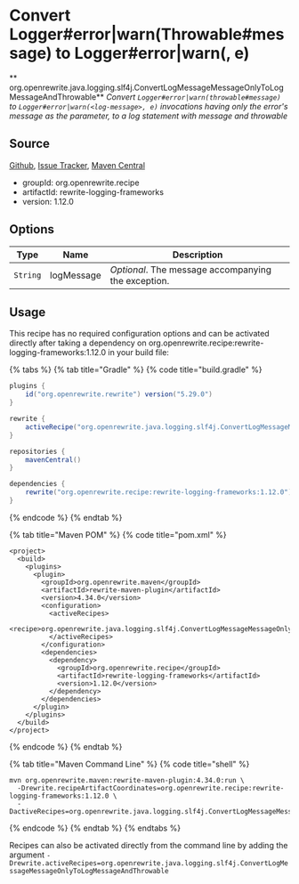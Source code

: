 # Convert Logger#error|warn(Throwable#message) to Logger#error|warn(<log-message>, e)

** org.openrewrite.java.logging.slf4j.ConvertLogMessageMessageOnlyToLogMessageAndThrowable**
_Convert `Logger#error|warn(throwable#message)` to `Logger#error|warn(<log-message>, e)` invocations having only the error's message as the parameter, to a log statement with message and throwable_

## Source

[Github](https://github.com/openrewrite/rewrite-logging-frameworks), [Issue Tracker](https://github.com/openrewrite/rewrite-logging-frameworks/issues), [Maven Central](https://search.maven.org/artifact/org.openrewrite.recipe/rewrite-logging-frameworks/1.12.0/jar)

* groupId: org.openrewrite.recipe
* artifactId: rewrite-logging-frameworks
* version: 1.12.0

## Options

| Type | Name | Description |
| -- | -- | -- |
| `String` | logMessage | *Optional*. The message accompanying the exception. |


## Usage

This recipe has no required configuration options and can be activated directly after taking a dependency on org.openrewrite.recipe:rewrite-logging-frameworks:1.12.0 in your build file:

{% tabs %}
{% tab title="Gradle" %}
{% code title="build.gradle" %}
```groovy
plugins {
    id("org.openrewrite.rewrite") version("5.29.0")
}

rewrite {
    activeRecipe("org.openrewrite.java.logging.slf4j.ConvertLogMessageMessageOnlyToLogMessageAndThrowable")
}

repositories {
    mavenCentral()
}

dependencies {
    rewrite("org.openrewrite.recipe:rewrite-logging-frameworks:1.12.0")
}
```
{% endcode %}
{% endtab %}

{% tab title="Maven POM" %}
{% code title="pom.xml" %}
```markup
<project>
  <build>
    <plugins>
      <plugin>
        <groupId>org.openrewrite.maven</groupId>
        <artifactId>rewrite-maven-plugin</artifactId>
        <version>4.34.0</version>
        <configuration>
          <activeRecipes>
            <recipe>org.openrewrite.java.logging.slf4j.ConvertLogMessageMessageOnlyToLogMessageAndThrowable</recipe>
          </activeRecipes>
        </configuration>
        <dependencies>
          <dependency>
            <groupId>org.openrewrite.recipe</groupId>
            <artifactId>rewrite-logging-frameworks</artifactId>
            <version>1.12.0</version>
          </dependency>
        </dependencies>
      </plugin>
    </plugins>
  </build>
</project>
```
{% endcode %}
{% endtab %}

{% tab title="Maven Command Line" %}
{% code title="shell" %}
```shell
mvn org.openrewrite.maven:rewrite-maven-plugin:4.34.0:run \
  -Drewrite.recipeArtifactCoordinates=org.openrewrite.recipe:rewrite-logging-frameworks:1.12.0 \
  -DactiveRecipes=org.openrewrite.java.logging.slf4j.ConvertLogMessageMessageOnlyToLogMessageAndThrowable
```
{% endcode %}
{% endtab %}
{% endtabs %}

Recipes can also be activated directly from the command line by adding the argument `-Drewrite.activeRecipes=org.openrewrite.java.logging.slf4j.ConvertLogMessageMessageOnlyToLogMessageAndThrowable`
